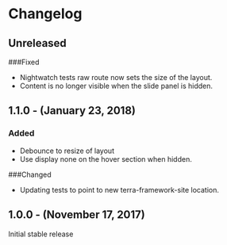 Changelog
=========

Unreleased
----------
###Fixed
* Nightwatch tests raw route now sets the size of the layout.
* Content is no longer visible when the slide panel is hidden.

1.1.0 - (January 23, 2018)
------------------
### Added
* Debounce to resize of layout
* Use display none on the hover section when hidden.

###Changed
* Updating tests to point to new terra-framework-site location.

1.0.0 - (November 17, 2017)
------------------
Initial stable release
